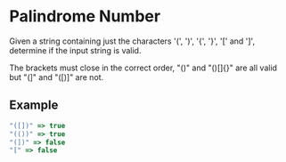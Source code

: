 #  Palindrome Number

Given a string containing just the characters '(', ')', '{', '}', '[' and ']', determine if the input string is valid.

The brackets must close in the correct order, "()" and "()[]{}" are all valid but "(]" and "([)]" are not.

## Example

```js
"([])" => true
"(())" => true
"(])" => false
"[" => false
```
